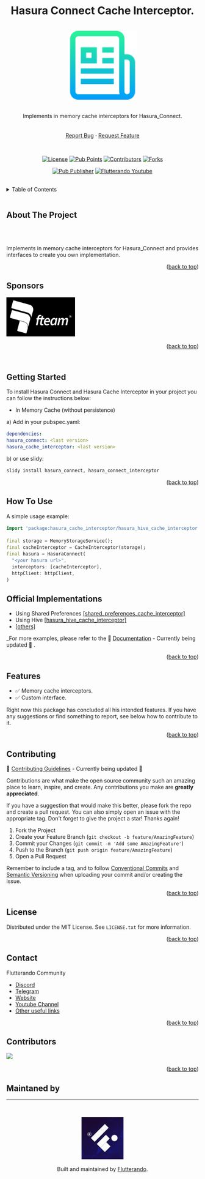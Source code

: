 <a name="readme-top"></a>


<h1 align="center"> Hasura Connect Cache Interceptor.</h1>

<!-- PROJECT LOGO -->
<br />
<div align="center">
  <a href="https://github.com/othneildrew/Best-README-Template">
    <img src="images/logo.png" alt="Logo" width="180">
  </a>
<br></br>
  <p align="center">
  Implements in memory cache interceptors for Hasura_Connect.
    <br />
    <!-- <a href="https://github.com/othneildrew/Best-README-Template"><strong>Explore the docs »</strong></a> -->
    <br />
    <br />
    <!-- <a href="https://github.com/othneildrew/Best-README-Template">View Demo</a> 
    ·-->
    <a href="https://github.com/othneildrew/Best-README-Template/issues">Report Bug</a>
    ·
    <a href="https://github.com/othneildrew/Best-README-Template/issues">Request Feature</a>
  </p>

<br>

<!--  SHIELDS  ---->

[![License](https://img.shields.io/github/license/flutterando/hasura_connect?style=plastic)](https://github.com/Flutterando/hasura_connect/blob/master/LICENSE)
[![Pub Points](https://img.shields.io/pub/points/hasura_connect?label=pub%20points&style=plastic)](https://pub.dev/packages/hasura_connect/score)
[![Contributors](https://img.shields.io/github/contributors/flutterando/hasura_connect?style=plastic)](https://github.com/Flutterando/hasura_connect/graphs/contributors)
[![Forks](https://img.shields.io/github/forks/flutterando/hasura_connect?color=yellowgreen&logo=github&style=plastic)](https://github.com/Flutterando/hasura_connect/graphs/contributors)

[![Pub Publisher](https://img.shields.io/pub/publisher/hasura_connect?style=plastic)](https://pub.dev/publishers/flutterando.com.br/packages)
[![Flutterando Youtube](https://img.shields.io/youtube/channel/subscribers/UCplT2lzN6MHlVHHLt6so39A?color=blue&label=Flutterando&logo=YouTube&logoColor=red&style=plastic)](https://www.youtube.com/flutterando)
</div>

<br>

<!-- TABLE OF CONTENTS -->
<details>
  <summary>Table of Contents</summary>
  <ol>
    <li>
      <a href="#about-the-project">About The Project</a>
      <ul>
        <li><a href="#sponsors">Sponsors</a></li>
      </ul>
    </li>
    <li>
      <a href="#getting-started">Getting Started</a>
    </li>
    <li><a href="#contributing">Contributing</a></li>
    <li><a href="#license">License</a></li>
    <li><a href="#contact">Contact</a></li>
  </ol>
</details>

<br>

<!-- ABOUT THE PROJECT -->
## About The Project

<br>
<!-- <Center>
<img src="images/Example-uno.png" alt="Uno PNG" width="400">
</Center> -->

<br>

Implements in memory cache interceptors for Hasura_Connect and provides interfaces to create you own implementation.


<p align="right">(<a href="#readme-top">back to top</a>)</p>

<!-- SPONSORS -->
## Sponsors

<a href="https://fteam.dev">
    <img src="images/sponsor-logo.png" alt="Logo" width="180">
  </a>

<p align="right">(<a href="#readme-top">back to top</a>)</p>
<br>


<!-- GETTING STARTED -->
## Getting Started

To install Hasura Connect and Hasura Cache Interceptor in your project you can follow the instructions below:

* In Memory Cache (without persistence)

a) Add in your pubspec.yaml:
   ```yaml
   dependencies:
  hasura_connect: <last version>
  hasura_cache_interceptor: <last version>
   ```
   
b)    or use slidy:
   ```sh
   slidy install hasura_connect, hasura_connect_interceptor
   ```

<p align="right">(<a href="#readme-top">back to top</a>)</p>

<!-- USAGE EXAMPLES -->
## How To Use

A simple usage example:

```dart
import 'package:hasura_cache_interceptor/hasura_hive_cache_interceptor.dart';

final storage = MemoryStorageService();
final cacheInterceptor = CacheInterceptor(storage);
final hasura = HasuraConnect(
  "<your hasura url>",
  interceptors: [cacheInterceptor],
  httpClient: httpClient,
)
```

## Official Implementations
- Using Shared Preferences [[shared_preferences_cache_interceptor]](https://pub.dev/packages/shared_preferences_cache_interceptor)
- Using Hive [[hasura_hive_cache_interceptor]](https://pub.dev/packages/hive_cache_interceptor)
- [[others]](https://pub.dev/packages?q=dependency%3hasura_cache_interceptor)


_For more examples, please refer to the 🚧 [Documentation](https://example.com) - Currently being updated 🚧 .

<p align="right">(<a href="#readme-top">back to top</a>)</p>

<!-- ROADMAP -->
## Features


- ✅ Memory cache interceptors.
- ✅ Custom interface.


Right now this package has concluded all his intended features. If you have any suggestions or find something to report, see below how to contribute to it.

<p align="right">(<a href="#readme-top">back to top</a>)</p>


<!-- CONTRIBUTING -->
## Contributing

🚧 [Contributing Guidelines](https://github.com/angular/angular/blob/main/CONTRIBUTING.md) - Currently being updated 🚧

Contributions are what make the open source community such an amazing place to learn, inspire, and create. Any contributions you make are **greatly appreciated**.

If you have a suggestion that would make this better, please fork the repo and create a pull request. You can also simply open an issue with the appropriate tag. 
Don't forget to give the project a star! Thanks again!

1. Fork the Project
2. Create your Feature Branch (`git checkout -b feature/AmazingFeature`)
3. Commit your Changes (`git commit -m 'Add some AmazingFeature'`)
4. Push to the Branch (`git push origin feature/AmazingFeature`)
5. Open a Pull Request

Remember to include a tag, and to follow [Conventional Commits](https://www.conventionalcommits.org/en/v1.0.0/) and [Semantic Versioning](https://semver.org/) when uploading your commit and/or creating the issue. 

<p align="right">(<a href="#readme-top">back to top</a>)</p>



<!-- LICENSE -->
## License

Distributed under the MIT License. See `LICENSE.txt` for more information.

<p align="right">(<a href="#readme-top">back to top</a>)</p>



<!-- CONTACT -->
## Contact

Flutterando Community
- [Discord](https://discord.gg/qNBDHNARja)
- [Telegram](https://t.me/flutterando)
- [Website](https://www.flutterando.com.br/)
- [Youtube Channel](https://www.youtube.com.br/flutterando)
- [Other useful links](https://linktr.ee/flutterando)


<p align="right">(<a href="#readme-top">back to top</a>)</p>



<!-- ACKNOWLEDGMENTS -->
## Contributors 

<a href="https://github.com/flutterando/hasura_connect/graphs/contributors">
  <img src="https://contrib.rocks/image?repo=flutterando/hasura_connect" />
</a>
<!-- Bot para Lista de contribuidores - https://allcontributors.org/  -->
<!-- Opção (utilizada no momento): https://contrib.rocks/preview?repo=flutterando%2Fasuka -->


<p align="right">(<a href="#readme-top">back to top</a>)</p>

<!-- ACKNOWLEDGMENTS -->
## Maintaned by

---

<br>
<p align="center">
  <a href="https://www.flutterando.com.br">
    <img width="110px" src="images/logo-flutterando.png">
  </a>
  <p align="center">
    Built and maintained by <a href="https://www.flutterando.com.br">Flutterando</a>.
  </p>
</p>




<!-- MARKDOWN LINKS & IMAGES -->
<!-- https://www.markdownguide.org/basic-syntax/#reference-style-links -->

<!-- [Choose an Open Source License](https://choosealicense.com)
[GitHub Emoji Cheat Sheet](https://www.webpagefx.com/tools/emoji-cheat-sheet)
[Malven's Flexbox Cheatsheet](https://flexbox.malven.co/)
[Malven's Grid Cheatsheet](https://grid.malven.co/)
[Img Shields](https://shields.io)
[GitHub Pages](https://pages.github.com)
[Font Awesome](https://fontawesome.com)
[React Icons](https://react-icons.github.io/react-icons/search) 

[contributors-shield]: https://img.shields.io/github/contributors/othneildrew/Best-README-Template.svg?style=for-the-badge
[contributors-url]: https://github.com/othneildrew/Best-README-Template/graphs/contributors
[forks-shield]: https://img.shields.io/github/forks/othneildrew/Best-README-Template.svg?style=for-the-badge
[forks-url]: https://github.com/othneildrew/Best-README-Template/network/members
[stars-shield]: https://img.shields.io/github/stars/othneildrew/Best-README-Template.svg?style=for-the-badge
[stars-url]: https://github.com/othneildrew/Best-README-Template/stargazers
[issues-shield]: https://img.shields.io/github/issues/othneildrew/Best-README-Template.svg?style=for-the-badge
[issues-url]: https://github.com/othneildrew/Best-README-Template/issues
[license-shield]: https://img.shields.io/github/license/othneildrew/Best-README-Template.svg?style=for-the-badge
[license-url]: https://github.com/othneildrew/Best-README-Template/blob/master/LICENSE.txt
[linkedin-shield]: https://img.shields.io/badge/-LinkedIn-black.svg?style=for-the-badge&logo=linkedin&colorB=555
[linkedin-url]: https://linkedin.com/in/othneildrew
[product-screenshot]: images/screenshot.png
[Next.js]: https://img.shields.io/badge/next.js-000000?style=for-the-badge&logo=nextdotjs&logoColor=white
[Next-url]: https://nextjs.org/
[React.js]: https://img.shields.io/badge/React-20232A?style=for-the-badge&logo=react&logoColor=61DAFB
[React-url]: https://reactjs.org/
[Vue.js]: https://img.shields.io/badge/Vue.js-35495E?style=for-the-badge&logo=vuedotjs&logoColor=4FC08D
[Vue-url]: https://vuejs.org/
[Angular.io]: https://img.shields.io/badge/Angular-DD0031?style=for-the-badge&logo=angular&logoColor=white
[Angular-url]: https://angular.io/
[Svelte.dev]: https://img.shields.io/badge/Svelte-4A4A55?style=for-the-badge&logo=svelte&logoColor=FF3E00
[Svelte-url]: https://svelte.dev/
[Laravel.com]: https://img.shields.io/badge/Laravel-FF2D20?style=for-the-badge&logo=laravel&logoColor=white
[Laravel-url]: https://laravel.com
[Bootstrap.com]: https://img.shields.io/badge/Bootstrap-563D7C?style=for-the-badge&logo=bootstrap&logoColor=white
[Bootstrap-url]: https://getbootstrap.com
[JQuery.com]: https://img.shields.io/badge/jQuery-0769AD?style=for-the-badge&logo=jquery&logoColor=white
[JQuery-url]: https://jquery.com  -->
